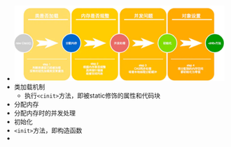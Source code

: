 - ![image.png](../assets/image_1673398301920_0.png)
- 类加载机制
	- 执行`<cinit>`方法，即被static修饰的属性和代码块
- 分配内存
- 分配内存时的并发处理
- 初始化
- `<init>`方法，即构造函数
-